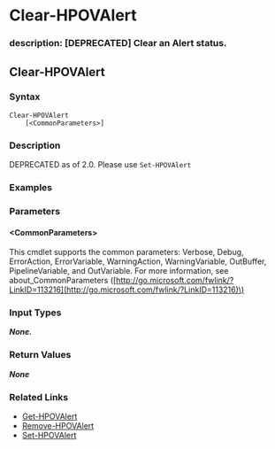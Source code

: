 # Clear-HPOVAlert

### description: \[DEPRECATED\] Clear an Alert status.

## Clear-HPOVAlert

### Syntax

```text
Clear-HPOVAlert
    [<CommonParameters>]
```

### Description

DEPRECATED as of 2.0. Please use `Set-HPOVAlert`

### Examples

### Parameters

#### &lt;CommonParameters&gt;

This cmdlet supports the common parameters: Verbose, Debug, ErrorAction, ErrorVariable, WarningAction, WarningVariable, OutBuffer, PipelineVariable, and OutVariable. For more information, see about\_CommonParameters \([http://go.microsoft.com/fwlink/?LinkID=113216](http://go.microsoft.com/fwlink/?LinkID=113216)\)

### Input Types

_**None.**_

### Return Values

_**None**_

### Related Links

* [Get-HPOVAlert](../../v5.00/appliance/get-hpovalert.md)
* [Remove-HPOVAlert](../../v5.00/appliance/remove-hpovalert.md)
* [Set-HPOVAlert](../../v5.00/appliance/set-hpovalert.md)

